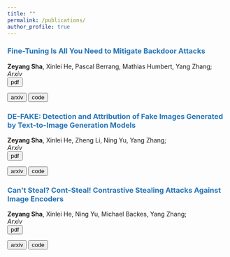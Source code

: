 ```yaml
---
title: ""
permalink: /publications/
author_profile: true
---
```


### <span style="color:rgb(39, 117, 182)">Fine-Tuning Is All You Need to Mitigate Backdoor Attacks</span>
<b>Zeyang Sha</b>,  Xinlei He, Pascal Berrang, Mathias Humbert, Yang Zhang; \
<i>Arxiv</i> \
<input type="button" class="btn btn-info" value="pdf" onclick=" backdoor1()">
<script>
function backdoor1()
{
     location.href = "https://arxiv.org/abs/2212.090673";
} 
</script>
<input type="button" class="btn btn-dinger" value="arxiv" onclick=" backdoor2()">
<script>
function backdoor2()
{
     location.href = "https://arxiv.org/abs/2212.09067";
} 
</script>
<input type="button" class="btn btn-warning" value="code" onclick=" backdoor3()">
<script>
function backdoor3()
{
     location.href = "https://arxiv.org/abs/2212.09067";
} 
</script>

### <span style="color:rgb(39, 117, 182)">DE-FAKE: Detection and Attribution of Fake Images Generated by Text-to-Image Generation Models</span>
<b>Zeyang Sha</b>, Xinlei He, Zheng Li, Ning Yu, Yang Zhang;  \
<i>Arxiv</i> \
<input type="button" class="btn btn-info" value="pdf" onclick=" de-fake1()">
<script>
function de-fake1()
{
     location.href = "https://arxiv.org/abs/2210.06998";
} 
</script>
<input type="button" class="btn btn-dinger" value="arxiv" onclick=" de-fake2()">
<script>
function de-fake2()
{
     location.href = "https://arxiv.org/abs/2210.06998";
} 
</script>
<input type="button" class="btn btn-warning" value="code" onclick=" de-fake3()">
<script>
function de-fake3()
{
     location.href = "https://arxiv.org/abs/2210.06998";
} 
</script>

### <span style="color:rgb(39, 117, 182)">Can't Steal? Cont-Steal! Contrastive Stealing Attacks Against Image Encoders</span>
<b>Zeyang Sha</b>, Xinlei He, Ning Yu, Michael Backes, Yang Zhang;  \
<i>Arxiv</i> \
<input type="button" class="btn btn-info" value="pdf" onclick=" contsteal1()">
<script>
function contsteal1()
{
     location.href = "https://arxiv.org/abs/2201.07513";
} 
</script>
<input type="button" class="btn btn-dinger" value="arxiv" onclick=" contsteal2()">
<script>
function contsteal()
{
     location.href = "https://arxiv.org/abs/2201.07513";
} 
</script>
<input type="button" class="btn btn-warning" value="code" onclick=" contsteal3()">
<script>
function contsteal3()
{
     location.href = "https://arxiv.org/abs/2201.07513";
} 
</script>
